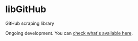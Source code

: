 # libGitHub
GitHub scraping library

Ongoing development. You can [check what's available here](https://github.com/HubTou/libGitHub/blob/main/FIELDS.md).
